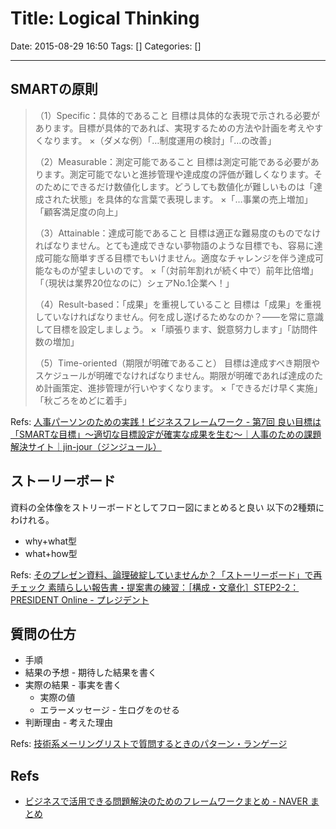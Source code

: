 # Title: Logical Thinking

Date: 2015-08-29 16:50
Tags: []
Categories: []

<!-- toc -->

---

## SMARTの原則

> （1）Specific：具体的であること
> 目標は具体的な表現で示される必要があります。目標が具体的であれば、実現するための方法や計画を考えやすくなります。
> ×（ダメな例）「…制度運用の検討」「…の改善」
>
> （2）Measurable：測定可能であること
> 目標は測定可能である必要があります。測定可能でないと進捗管理や達成度の評価が難しくなります。そのためにできるだけ数値化します。どうしても数値化が難しいものは「達成された状態」を具体的な言葉で表現します。
> ×「…事業の売上増加」「顧客満足度の向上」
>
> （3）Attainable：達成可能であること
> 目標は適正な難易度のものでなければなりません。とても達成できない夢物語のような目標でも、容易に達成可能な簡単すぎる目標でもいけません。適度なチャレンジを伴う達成可能なものが望ましいのです。
> ×「（対前年割れが続く中で）前年比倍増」「（現状は業界20位なのに）シェアNo.1企業へ！」
>
> （4）Result-based：「成果」を重視していること
> 目標は「成果」を重視していなければなりません。何を成し遂げるためなのか？――を常に意識して目標を設定しましょう。
> ×「頑張ります、鋭意努力します」「訪問件数の増加」
>
> （5）Time-oriented（期限が明確であること）
> 目標は達成すべき期限やスケジュールが明確でなければなりません。期限が明確であれば達成のため計画策定、進捗管理が行いやすくなります。
> ×「できるだけ早く実施」「秋ごろをめどに着手」

Refs: [人事パーソンのための実践！ビジネスフレームワーク - 第7回 良い目標は「SMARTな目標」～適切な目標設定が確実な成果を生む～｜人事のための課題解決サイト｜jin-jour（ジンジュール）](https://www.rosei.jp/jinjour/article.php?entry_no=57288)

## ストーリーボード

資料の全体像をストリーボードとしてフロー図にまとめると良い
以下の2種類にわけれる。

- why+what型
- what+how型

Refs: [そのプレゼン資料、論理破綻していませんか？「ストーリーボード」で再チェック 素晴らしい報告書・提案書の練習：［構成・文章化］STEP2-2：PRESIDENT Online - プレジデント](http://president.jp/articles/-/17619?display=b)

## 質問の仕方

- 手順
- 結果の予想 - 期待した結果を書く
- 実際の結果 - 事実を書く
    - 実際の値
    - エラーメッセージ - 生ログをのせる
- 判断理由 - 考えた理由

Refs: [技術系メーリングリストで質問するときのパターン・ランゲージ](http://www.hyuki.com/writing/techask.html)

## Refs

- [ビジネスで活用できる問題解決のためのフレームワークまとめ - NAVER まとめ](http://matome.naver.jp/odai/2140905307385143301?page=2)
